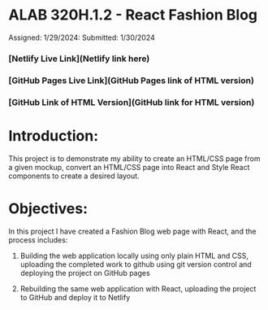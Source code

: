 # ALAB 320H.1.2 - React Fashion Blog


Assigned: 1/29/2024:
Submitted: 1/30/2024

### [Netlify Live Link](Netlify link here)

### [GitHub Pages Live Link](GitHub Pages link of HTML version)

### [GitHub Link of HTML Version](GitHub link for HTML version)

# Introduction:

This project is to demonstrate my ability to create an HTML/CSS page from a given mockup, convert an HTML/CSS page into React and Style React components to create a desired layout.

# Objectives:

In this project I have created a Fashion Blog web page with React, and the process includes:

1. Building the web application locally using only plain HTML and CSS, uploading the completed work to github using git version control and deploying the project on GitHub pages

2. Rebuilding the same web application with React, uploading the project to GitHub and deploy it to Netlify